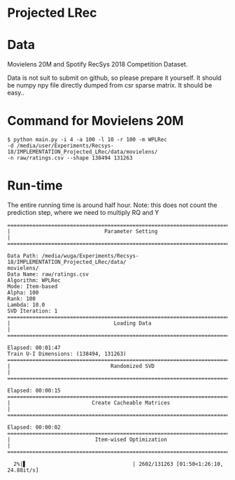 Projected LRec
===

# Data
Movielens 20M and
Spotify RecSys 2018 Competition Dataset.

Data is not suit to submit on github, so please prepare it yourself. It should be numpy npy file directly 
dumped from csr sparse matrix. It should be easy.. 

# Command for Movielens 20M
```
$ python main.py -i 4 -a 100 -l 10 -r 100 -m WPLRec
-d /media/user/Experiments/Recsys-18/IMPLEMENTATION_Projected_LRec/data/movielens/
-n raw/ratings.csv --shape 138494 131263
```

# Run-time

The entire running time is around half hour.  Note: this does not count the prediction step, 
where we need to multiply RQ and Y
 
```
================================================================================
|                              Parameter Setting                               |
================================================================================

Data Path: /media/wuga/Experiments/Recsys-18/IMPLEMENTATION_Projected_LRec/data/
movielens/
Data Name: raw/ratings.csv
Algorithm: WPLRec
Mode: Item-based
Alpha: 100
Rank: 100
Lambda: 10.0
SVD Iteration: 1
================================================================================
|                                 Loading Data                                 |
================================================================================

Elapsed: 00:01:47
Train U-I Dimensions: (138494, 131263)
================================================================================
|                                Randomized SVD                                |
================================================================================

Elapsed: 00:00:15
================================================================================
|                          Create Cacheable Matrices                           |
================================================================================

Elapsed: 00:00:02
================================================================================
|                           Item-wised Optimization                            |
================================================================================

  2%|▋                                  | 2602/131263 [01:50<1:26:10, 24.88it/s]
```